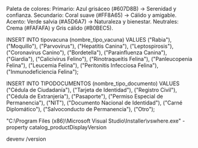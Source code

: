 Paleta de colores:
Primario: Azul grisáceo (#607D8B) → Serenidad y confianza.
Secundario: Coral suave (#FF8A65) → Cálido y amigable.
Acento: Verde salvia (#A5D6A7) → Naturaleza y bienestar.
Neutrales: Crema (#FAFAFA) y Gris cálido (#B0BEC5).

INSERT INTO tipovacuna (nombre_tipo_vacuna) VALUES ("Rabia"), ("Moquillo"), ("Parvovirus"), ("Hepatitis Canina"), ("Leptospirosis"), ("Coronavirus Canino"), ("Bordetella"), ("Parainfluenza Canina"), ("Giardia"), ("Calicivirus Felino"), ("Rinotraqueitis Felina"), ("Panleucopenia Felina"), ("Leucemia Felina"), ("Peritonitis Infecciosa Felina"), ("Inmunodeficiencia Felina");

INSERT INTO TIPODOCUMENTOS (nombre_tipo_documento) VALUES ("Cédula de Ciudadanía"), ("Tarjeta de Identidad"), ("Registro Civil"), ("Cédula de Extranjería"), ("Pasaporte"), ("Permiso Especial de Permanencia"), ("NIT"), ("Documento Nacional de Identidad"), ("Carné Diplomático"), ("Salvoconducto de Permanencia"), ("Otro");


"C:\Program Files (x86)\Microsoft Visual Studio\Installer\vswhere.exe" -property catalog_productDisplayVersion


devenv /version
